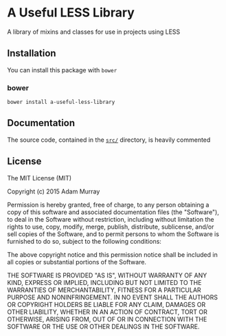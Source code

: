 # A Useful LESS Library

A library of mixins and classes for use in projects using LESS

## Installation
You can install this package with `bower`

### bower
`bower install a-useful-less-library`

## Documentation
The source code, contained in the [`src/`](https://github.com/AdamMurray/AUsefulLESSLibrary/tree/master/src)
directory, is heavily commented

## License
The MIT License (MIT)

Copyright (c) 2015 Adam Murray

Permission is hereby granted, free of charge, to any person obtaining a copy
of this software and associated documentation files (the "Software"), to deal
in the Software without restriction, including without limitation the rights
to use, copy, modify, merge, publish, distribute, sublicense, and/or sell
copies of the Software, and to permit persons to whom the Software is
furnished to do so, subject to the following conditions:

The above copyright notice and this permission notice shall be included in all
copies or substantial portions of the Software.

THE SOFTWARE IS PROVIDED "AS IS", WITHOUT WARRANTY OF ANY KIND, EXPRESS OR
IMPLIED, INCLUDING BUT NOT LIMITED TO THE WARRANTIES OF MERCHANTABILITY,
FITNESS FOR A PARTICULAR PURPOSE AND NONINFRINGEMENT. IN NO EVENT SHALL THE
AUTHORS OR COPYRIGHT HOLDERS BE LIABLE FOR ANY CLAIM, DAMAGES OR OTHER
LIABILITY, WHETHER IN AN ACTION OF CONTRACT, TORT OR OTHERWISE, ARISING FROM,
OUT OF OR IN CONNECTION WITH THE SOFTWARE OR THE USE OR OTHER DEALINGS IN THE
SOFTWARE.
